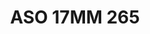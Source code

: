 ---
title: ASO 17MM 265
date: 
draft: false

# descripcion
description : Anillo de plata 925.

materials: Plata 980

color: 

dimensions: 17mm diámetro

code: 05-23-1654

type: "Anillos"

categories: []

price: $10.960,00

price_eftvo: $9.320,00

# Images
# first image will be shown in the product page
images:
  # - image: "images/path_to_image"
  # La ubicacion de las imagenes es imagenes/Anillos/Anillos.Solo Plata/05-23-1654-aso-17mm-265
  - image: "./images/anillos/solo_plata/05-23-1654-aso-17mm-265.jpg"
---